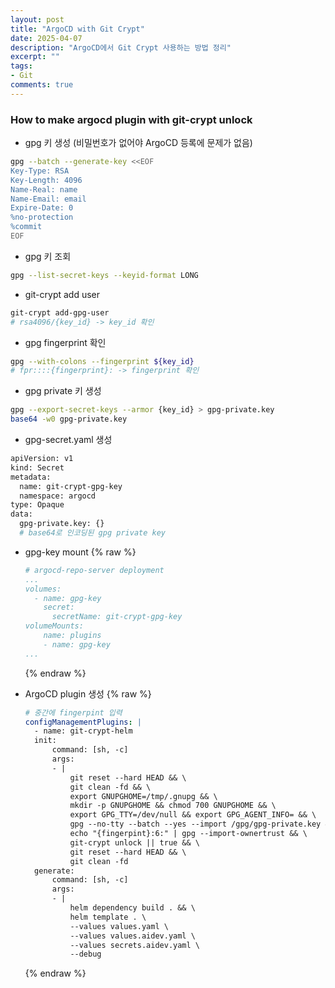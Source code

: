 ```yaml
---
layout: post
title: "ArgoCD with Git Crypt"
date: 2025-04-07
description: "ArgoCD에서 Git Crypt 사용하는 방법 정리"
excerpt: ""
tags:
- Git
comments: true
---
```


### How to make argocd plugin with git-crypt unlock
- gpg 키 생성 (비밀번호가 없어야 ArgoCD 등록에 문제가 없음)
```bash
gpg --batch --generate-key <<EOF                                   
Key-Type: RSA
Key-Length: 4096
Name-Real: name
Name-Email: email
Expire-Date: 0
%no-protection
%commit
EOF
```

- gpg 키 조회
```bash
gpg --list-secret-keys --keyid-format LONG
```

- git-crypt add user
```bash
git-crypt add-gpg-user
# rsa4096/{key_id} -> key_id 확인
```

- gpg fingerprint 확인
```bash
gpg --with-colons --fingerprint ${key_id}
# fpr::::{fingerprint}: -> fingerprint 확인
```

- gpg private 키 생성
```bash
gpg --export-secret-keys --armor {key_id} > gpg-private.key
base64 -w0 gpg-private.key
```

- gpg-secret.yaml 생성
```bash
apiVersion: v1
kind: Secret
metadata:
  name: git-crypt-gpg-key
  namespace: argocd
type: Opaque
data:
  gpg-private.key: {}
  # base64로 인코딩된 gpg private key
```

- gpg-key mount
  {% raw %}
  ```yaml
  # argocd-repo-server deployment
  ...
  volumes:
    - name: gpg-key
      secret:
        secretName: git-crypt-gpg-key
  volumeMounts:
      name: plugins
      - name: gpg-key
  ...
  ```
  {% endraw %}

- ArgoCD plugin 생성
  {% raw %}
  ```yaml
  # 중간에 fingerpint 입력
  configManagementPlugins: |
    - name: git-crypt-helm
    init:
        command: [sh, -c]
        args:
        - |
            git reset --hard HEAD && \
            git clean -fd && \
            export GNUPGHOME=/tmp/.gnupg && \
            mkdir -p GNUPGHOME && chmod 700 GNUPGHOME && \
            export GPG_TTY=/dev/null && export GPG_AGENT_INFO= && \
            gpg --no-tty --batch --yes --import /gpg/gpg-private.key && \
            echo "{fingerpint}:6:" | gpg --import-ownertrust && \
            git-crypt unlock || true && \
            git reset --hard HEAD && \
            git clean -fd
    generate:
        command: [sh, -c]
        args:
        - |
            helm dependency build . && \
            helm template . \
            --values values.yaml \
            --values values.aidev.yaml \
            --values secrets.aidev.yaml \
            --debug
  ```
  {% endraw %}
